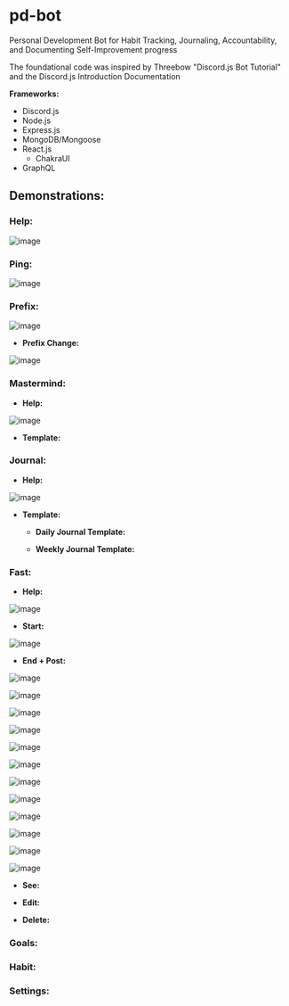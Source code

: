 # pd-bot
Personal Development Bot for Habit Tracking, Journaling, Accountability, and Documenting Self-Improvement progress

The foundational code was inspired by Threebow "Discord.js Bot Tutorial" and the Discord.js Introduction Documentation

**Frameworks:**
- Discord.js
- Node.js
- Express.js
- MongoDB/Mongoose
- React.js
  - ChakraUI
- GraphQL

## __Demonstrations:__

### Help:

![image](https://user-images.githubusercontent.com/50083088/90643983-37129c80-e202-11ea-9287-1247907faf77.png)


### Ping:

![image](https://user-images.githubusercontent.com/50083088/90644085-56a9c500-e202-11ea-9a16-e13ba17bca2a.png)


### Prefix:

![image](https://user-images.githubusercontent.com/50083088/90681254-1d3c7e00-e231-11ea-94b7-84f66518bc3b.png)

- **Prefix Change:**

![image](https://user-images.githubusercontent.com/50083088/90644096-58738880-e202-11ea-8f03-9feebfa0edff.png)


### Mastermind:

- **Help:**

![image](https://user-images.githubusercontent.com/50083088/90644306-940e5280-e202-11ea-84c3-5dd148c13ee1.png)

- **Template:**



### Journal:

- **Help:**

![image](https://user-images.githubusercontent.com/50083088/90644315-95d81600-e202-11ea-93ee-11cae74638a5.png)

- **Template:**

  - **Daily Journal Template:**
  
  
  
  - **Weekly Journal Template:**




### Fast:

- **Help:**

![image](https://user-images.githubusercontent.com/50083088/90681152-f2eac080-e230-11ea-93bf-333cd5afd076.png)

- **Start:**

![image](https://user-images.githubusercontent.com/50083088/90681095-d8184c00-e230-11ea-8c7a-126a765808c8.png)

- **End + Post:**

![image](https://user-images.githubusercontent.com/50083088/90652099-c3758d00-e20b-11ea-846e-7ab0b3eddf37.png)

![image](https://user-images.githubusercontent.com/50083088/90652149-d0927c00-e20b-11ea-9e83-2e0fc25f4a42.png)

![image](https://user-images.githubusercontent.com/50083088/90652128-cb353180-e20b-11ea-9e4b-83f4959eef08.png)

![image](https://user-images.githubusercontent.com/50083088/90652171-d8522080-e20b-11ea-8e88-a60d84c0ed48.png)

![image](https://user-images.githubusercontent.com/50083088/90652218-db4d1100-e20b-11ea-94f5-92b7973131cd.png)

![image](https://user-images.githubusercontent.com/50083088/90652227-dbe5a780-e20b-11ea-8207-9205f6c2bb9a.png)

![image](https://user-images.githubusercontent.com/50083088/90652239-dc7e3e00-e20b-11ea-8e4b-11542f813e85.png)

![image](https://user-images.githubusercontent.com/50083088/90652253-dd16d480-e20b-11ea-8f42-b243f02c7177.png)

![image](https://user-images.githubusercontent.com/50083088/90682531-17479c80-e233-11ea-8124-17305f5715e2.png)

![image](https://user-images.githubusercontent.com/50083088/90682402-e6fffe00-e232-11ea-8f1d-95e224e6729f.png)

![image](https://user-images.githubusercontent.com/50083088/90682405-e7989480-e232-11ea-9d0d-98637585163a.png)

![image](https://user-images.githubusercontent.com/50083088/90682409-e8312b00-e232-11ea-8acc-28e64ee86b7f.png)

- **See:**

- **Edit:**

- **Delete:**

### Goals:

### Habit:

### Settings:

